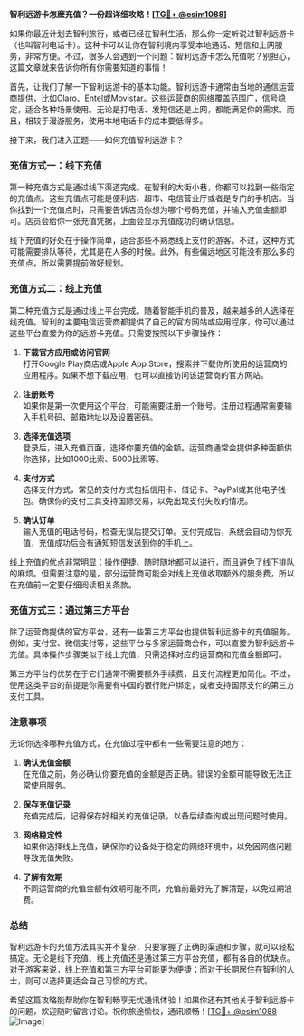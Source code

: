 **智利远游卡怎麽充值？一份超详细攻略！[[TG💪+ @esim1088](https://t.me/s/esim1088)]**

如果你最近计划去智利旅行，或者已经在智利生活，那么你一定听说过智利远游卡（也叫智利电话卡）。这种卡可以让你在智利境内享受本地通话、短信和上网服务，非常方便。不过，很多人会遇到一个问题：智利远游卡怎么充值呢？别担心，这篇文章就来告诉你所有你需要知道的事情！

首先，让我们了解一下智利远游卡的基本功能。智利远游卡通常由当地的通信运营商提供，比如Claro、Entel或Movistar。这些运营商的网络覆盖范围广，信号稳定，适合各种场景使用。无论是打电话、发短信还是上网，都能满足你的需求。而且，相较于漫游服务，使用本地电话卡的成本要低得多。

接下来，我们进入正题——如何充值智利远游卡？

### 充值方式一：线下充值

第一种充值方式是通过线下渠道完成。在智利的大街小巷，你都可以找到一些指定的充值点。这些充值点可能是便利店、超市、电信营业厅或者是专门的手机店。当你找到一个充值点时，只需要告诉店员你想为哪个号码充值，并输入充值金额即可。店员会给你一张充值凭据，上面会显示充值成功的确认信息。

线下充值的好处在于操作简单，适合那些不熟悉线上支付的游客。不过，这种方式可能需要排队等待，尤其是在人多的时候。此外，有些偏远地区可能没有那么多的充值点，所以需要提前做好规划。

### 充值方式二：线上充值

第二种充值方式是通过线上平台完成。随着智能手机的普及，越来越多的人选择在线充值。智利的主要电信运营商都提供了自己的官方网站或应用程序，你可以通过这些平台直接为你的远游卡充值。只需要按照以下步骤操作：

1. **下载官方应用或访问官网**  
   打开Google Play商店或Apple App Store，搜索并下载你所使用的运营商的应用程序。如果不想下载应用，也可以直接访问该运营商的官方网站。

2. **注册账号**  
   如果你是第一次使用这个平台，可能需要注册一个账号。注册过程通常需要输入手机号码、邮箱地址以及设置密码。

3. **选择充值选项**  
   登录后，进入充值页面，选择你要充值的金额。运营商通常会提供多种面额供你选择，比如1000比索、5000比索等。

4. **支付方式**  
   选择支付方式，常见的支付方式包括信用卡、借记卡、PayPal或其他电子钱包。确保你的支付工具支持国际交易，以免出现支付失败的情况。

5. **确认订单**  
   输入充值的电话号码，检查无误后提交订单。支付完成后，系统会自动为你充值，充值成功后会有通知短信发送到你的手机上。

线上充值的优点非常明显：操作便捷、随时随地都可以进行，而且避免了线下排队的麻烦。但需要注意的是，部分运营商可能会对线上充值收取额外的服务费，所以在充值前一定要仔细阅读相关条款。

### 充值方式三：通过第三方平台

除了运营商提供的官方平台，还有一些第三方平台也提供智利远游卡的充值服务。例如，支付宝、微信支付等，这些平台与多家运营商合作，可以直接为智利远游卡充值。具体操作步骤类似于线上充值，只需选择对应的运营商和充值金额即可。

第三方平台的优势在于它们通常不需要额外手续费，且支付流程更加简化。不过，使用这类平台的前提是你需要有中国的银行账户绑定，或者支持国际支付的第三方支付工具。

### 注意事项

无论你选择哪种充值方式，在充值过程中都有一些需要注意的地方：

1. **确认充值金额**  
   在充值之前，务必确认你要充值的金额是否正确。错误的金额可能导致无法正常使用服务。

2. **保存充值记录**  
   充值完成后，记得保存好相关的充值记录，以备后续查询或出现问题时使用。

3. **网络稳定性**  
   如果你选择线上充值，确保你的设备处于稳定的网络环境中，以免因网络问题导致充值失败。

4. **了解有效期**  
   不同运营商的充值金额有效期可能不同，充值前最好先了解清楚，以免过期浪费。

### 总结

智利远游卡的充值方法其实并不复杂，只要掌握了正确的渠道和步骤，就可以轻松搞定。无论是线下充值、线上充值还是通过第三方平台充值，都有各自的优缺点。对于游客来说，线上充值和第三方平台可能更为便捷；而对于长期居住在智利的人士，则可以选择更适合自己习惯的方式。

希望这篇攻略能帮助你在智利畅享无忧通讯体验！如果你还有其他关于智利远游卡的问题，欢迎随时留言讨论。祝你旅途愉快，通讯顺畅！[[TG💪+ @esim1088](https://t.me/s/esim1088) ![Image](https://i.postimg.cc/4NQfJmqS/Snipaste-2025-05-13-00-14-12.png)]